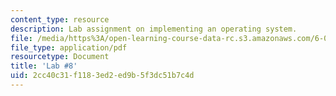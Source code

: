 ```yaml
---
content_type: resource
description: Lab assignment on implementing an operating system.
file: /media/https%3A/open-learning-course-data-rc.s3.amazonaws.com/6-004-computation-structures-spring-2009/2cc40c31f1183ed2ed9b5f3dc51b7c4d_MIT6_004s09_lab08.pdf
file_type: application/pdf
resourcetype: Document
title: 'Lab #8'
uid: 2cc40c31-f118-3ed2-ed9b-5f3dc51b7c4d
---
```

